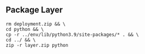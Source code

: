 ## Package Layer

```
rm deployment.zip && \
cd python && \
cp -r ../env/lib/python3.9/site-packages/* . && \
cd ../ && \
zip -r layer.zip python
```
